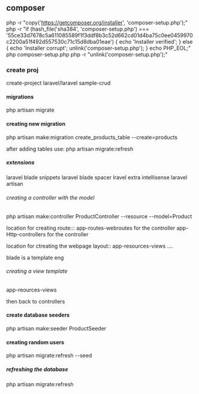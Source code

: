 ## composer
php -r "copy('https://getcomposer.org/installer', 'composer-setup.php');"
php -r "if (hash_file('sha384', 'composer-setup.php') === '55ce33d7678c5a611085589f1f3ddf8b3c52d662cd01d4ba75c0ee0459970c2200a51f492d557530c71c15d8dba01eae') { echo 'Installer verified'; } else { echo 'Installer corrupt'; unlink('composer-setup.php'); } echo PHP_EOL;"
php composer-setup.php
php -r "unlink('composer-setup.php');"

### create proj
create-project laravel/laravel sample-crud

#### migrations
php artisan migrate

#### creating new migration
php artisan make:migration create_products_table --create=products

after adding tables use: php artisan migrate:refresh

##### extensions
laravel blade snippets
laravel blade spacer
lravel extra intellisense
laravel artisan

###### creating a controller with the model

php artisan make:controller ProductController --resource --model=Product

location for creating route:::
app-routes-webroutes for the controller
app-Http-controllers for the controller


location for ctreating the webpage layout:: 
app-resources-views ....

blade is a template eng

###### creating a view template
app-reources-views

then back to controllers

#### create database seeders
php artisan make:seeder ProductSeeder

#### creating random users
php artisan migrate:refresh --seed

##### refreshing the database
php artisan migrate:refresh